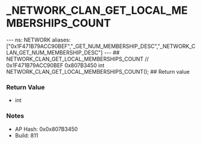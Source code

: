 # _NETWORK_CLAN_GET_LOCAL_MEMBERSHIPS_COUNT

--- ns: NETWORK aliases: ["0x1F471B79ACC90BEF","_GET_NUM_MEMBERSHIP_DESC","_NETWORK_CLAN_GET_NUM_MEMBERSHIP_DESC"] --- ## NETWORK_CLAN_GET_LOCAL_MEMBERSHIPS_COUNT  // 0x1F471B79ACC90BEF 0x807B3450 int NETWORK_CLAN_GET_LOCAL_MEMBERSHIPS_COUNT();  ## Return value

### Return Value
* int

### Notes
* AP Hash: 0x0x807B3450
* Build: 811

